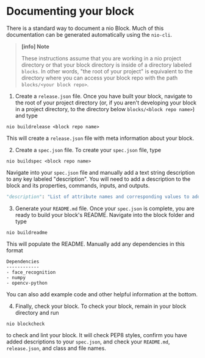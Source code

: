 # Documenting your block

There is a standard way to document a nio Block. Much of this documentation can be generated automatically using the `nio-cli`.

> **[info] Note**
>
> These instructions assume that you are working in a nio project directory or that your block directory is inside of a directory labeled `blocks`. In other words, "the root of your project" is equivalent to the directory where you can access your block repo with the path `blocks/<your block repo>`.
>

1. Create a `release.json` file. Once you have built your block, navigate to the root of your project directory (or, if you aren't developing your block in a project directory, to the directory below `blocks/<block repo name>`) and type

  ```
  nio buildrelease <block repo name>
  ```

  This will create a `release.json` file with meta information about your block.

2. Create a `spec.json` file. To create your `spec.json` file, type

  ```
  nio buildspec <block repo name>
  ```

  Navigate into your `spec.json` file and manually add a text string description to any key labeled "description". You will need to add a description to the block and its properties, commands, inputs, and outputs.

  ```py
  "description": "List of attribute names and corresponding values to add to the incoming signals."
  ```

3. Generate your `README.md` file. Once your `spec.json` is complete, you are ready to build your block's README. Navigate into the block folder and type

  ```
  nio buildreadme
  ```

  This will populate the README. Manually add any dependencies in this format

  ```
  Dependencies
  ------------
  - face_recognition
  - numpy
  - opencv-python
  ```

  You can also add example code and other helpful information at the bottom.

4. Finally, check your block. To check your block, remain in your block directory and run

  ```
  nio blockcheck
  ```

  to check and lint your block. It will check PEP8 styles, confirm you have added descriptions to your `spec.json`, and check your `README.md`, `release.json`, and class and file names.

